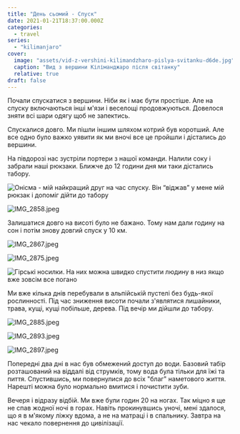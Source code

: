 ```yaml
---
title: "День сьомий - Спуск"
date: 2021-01-21T18:37:00.000Z
categories:
  - travel
series:
  - "kilimanjaro"
cover:
  image: "assets/vid-z-vershini-kilimandzharo-pislya-svitanku-d6de.jpg"
  caption: "Вид з вершини Кіліманджаро після світанку"
  relative: true
draft: false
---
```


Почали спускатися з вершини. Ніби як і має бути простіше. Але на спуску включаються інші м'язи і веселощі продовжуються. Довелося зняти всі шари одягу щоб не запектись.

Спускалися довго. Ми пішли іншим шляхом котрий був коротший. Але все одно було важко уявити як ми вночі все це пройшли і дістались до вершини.

На півдорозі нас зустріли портери з нашої команди. Налили соку і забрали наші рюкзаки. Ближче до 12 години дня ми таки дістались табору.

![Онісма - мій найкращий друг на час спуску. Він “віджав” у мене мій рюкзак і допоміг дійти до табору](assets/onisma-mii-naikraschii-drug-na-chas-spusku-vin-vidzhav-u-mene-mii-ryukzak-i-dopomig-diiti-do-taboru-9dc6.jpg "Онісма - мій найкращий друг на час спуску. Він “віджав” у мене мій рюкзак і допоміг дійти до табору")

![IMG_2858.jpeg](assets/img-2858-0313.jpg)

Залишатися довго на висоті було не бажано. Тому нам дали годину на сон і потім знову довгий спуск у 10 км.

![IMG_2867.jpeg](assets/img-2867-1a75.jpg)

![IMG_2875.jpeg](assets/img-2875-94c4.jpg)

![Гірські носилки. На них можна швидко спустити людину в низ якщо вже зовсім все погано](assets/girski-nosilki-na-nih-mozhna-shvidko-spustiti-lyudinu-v-niz-yakscho-vzhe-zovsim-vse-pogano-0dc8.jpg "Гірські носилки. На них можна швидко спустити людину в низ якщо вже зовсім все погано")

Ми вже кілька днів перебували в альпійській пустелі без будь-якої рослинності. Під час зниження висоти почали з'являтися лишайники, трава, кущі, кущі побільше, дерева. Під вечір ми дійшли до табору.

![IMG_2885.jpeg](assets/img-2885-ed9b.jpg)

![IMG_2893.jpeg](assets/img-2893-ea60.jpg)

![IMG_2897.jpeg](assets/img-2897-a785.jpg)

Попередні два дні в нас був обмежений доступ до води. Базовий табір розташований на віддалі від струмків, тому вода була тільки для їжі та пиття. Спустившись, ми повернулися до всіх "благ" наметового життя. Нарешті можна було нормально вмитися і почистити зуби.

Вечеря і відразу відбій. Ми вже були годин 20 на ногах. Так міцно я ще не спав жодної ночі в горах. Навіть прокинувшись уночі, мені здалося, що я в м'якому ліжку вдома, а не на матраці і в спальнику. Завтра на нас чекало повернення до цивілізації.
